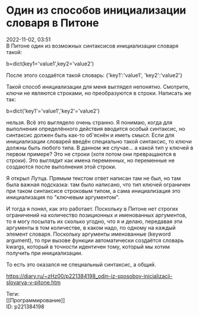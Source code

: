 Один из способов инициализации словаря в Питоне
================================================

   
 2022-11-02, 03:51   
  В Питоне один из возможных синтаксисов инициализации словаря такой:   
   
 b=dict(key1='value1',key2='value2')   
   
 После этого создаётся такой словарь: {'key1':'value1', 'key2':'value2'}   
   
 Такой способ инициализации для меня выглядел непонятно. Смотрите, ключи не являются строками, но преобразуются в строки. Написать же так:   
   
 b=dict('key1'='value1','key2'='value2')   
   
 нельзя. Всё это выглядело очень странно. Я понимаю, когда для выполнения определённого действия вводится особый синтаксис, но синтаксис должен быть как-то об'яснён и иметь смысл. Если для инициализации словарей введён специально такой синтаксис, то ключи должны быть любого типа. В данном же случае... а какой тип у ключей в первом примере? Это не строки (хотя потом они превращаются в строки). Это выглядит как имена переменных, но переменные не создаются после выполнения этой строки.   
   
 Я открыл Лутца. Прямым текстом ответ написан там не был, но там была важная подсказка: там было написано, что тип ключей ограничен при таком синтаксисе строковым типом, а сама инициализация это инициализация по "ключевым аргументом".   
   
 И тогда я понял, как это работает. Поскольку в Питоне нет строгих ограничений на количество позиционных и именованных аргументов, то я могу посылать их сколько угодно, что я и делаю, передавая эти аргументы в том количестве, в каком надо, по одному на каждый элемент словаря. Поскольку аргументы именованные (keyword argument), то при вызове функции автоматически создаётся словарь kwargs, который в точности идентичен тому, который мы хотим получить при инициализации.   
   
 То есть это оказался не специальный синтаксис, а общий.   
    
 <https://diary.ru/~zHz00/p221384198_odin-iz-sposobov-inicializacii-slovarya-v-pitone.htm>   
   
 Теги:   
 [[Программирование]]   
 ID: p221384198